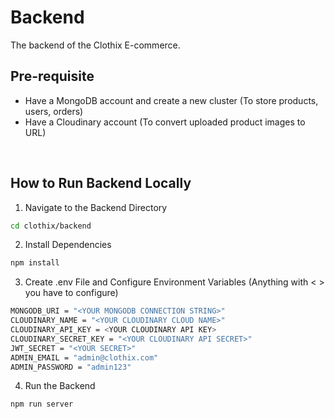 # Backend
The backend of the Clothix E-commerce.
<br />

## Pre-requisite
* Have a MongoDB account and create a new cluster (To store products, users, orders)
* Have a Cloudinary account (To convert uploaded product images to URL)
<br />

## How to Run Backend Locally
1. Navigate to the Backend Directory
```bash
cd clothix/backend
```
2. Install Dependencies
```bash
npm install
```
3. Create .env File and Configure Environment Variables (Anything with < > you have to configure)
```bash
MONGODB_URI = "<YOUR MONGODB CONNECTION STRING>"
CLOUDINARY_NAME = "<YOUR CLOUDINARY CLOUD NAME>"
CLOUDINARY_API_KEY = <YOUR CLOUDINARY API KEY>
CLOUDINARY_SECRET_KEY = "<YOUR CLOUDINARY API SECRET>"
JWT_SECRET = "<YOUR SECRET>"
ADMIN_EMAIL = "admin@clothix.com"
ADMIN_PASSWORD = "admin123"
```
4. Run the Backend
```bash
npm run server
```
